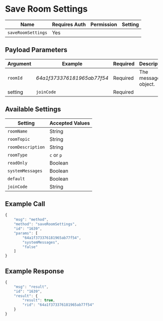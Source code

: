 # Save Room Settings

| Name               | Requires Auth | Permission | Setting |
| ------------------ | ------------- | ---------- | ------- |
| `saveRoomSettings` | Yes           |            |         |

## Payload Parameters

| Argument | Example                    | Required | Description         |
| -------- | -------------------------- | -------- | ------------------- |
| `roomId` | _64a1f373376181965ab77f54_ | Required | The message object. |
| setting  | `joinCode`                 | Required |                     |

## &#x20;Available Settings

| Setting           | Accepted Values |
| ----------------- | --------------- |
| `roomName`        | String          |
| `roomTopic`       | String          |
| `roomDescription` | String          |
| `roomType`        | `c` or `p`      |
| `readOnly`        | Boolean         |
| `systemMessages`  | Boolean         |
| `default`         | Boolean         |
| `joinCode`        | String          |

## Example Call

```javascript
{
    "msg": "method",
    "method": "saveRoomSettings",
    "id": "1639",
    "params": [
        "64a1f373376181965ab77f54",
        "systemMessages",
        "false"
    ]
}
```

## Example Response

```javascript
{
    "msg": "result",
    "id": "1639",
    "result": {
        "result": true,
        "rid": "64a1f373376181965ab77f54"
    }
}
```
